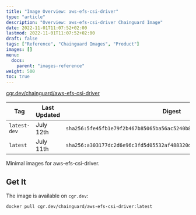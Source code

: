 ```yaml
---
title: "Image Overview: aws-efs-csi-driver"
type: "article"
description: "Overview: aws-efs-csi-driver Chainguard Image"
date: 2022-11-01T11:07:52+02:00
lastmod: 2022-11-01T11:07:52+02:00
draft: false
tags: ["Reference", "Chainguard Images", "Product"]
images: []
menu:
  docs:
    parent: "images-reference"
weight: 500
toc: true
---
```


[cgr.dev/chainguard/aws-efs-csi-driver](https://github.com/chainguard-images/images/tree/main/images/aws-efs-csi-driver)

| Tag          | Last Updated | Digest                                                                    |
|--------------|--------------|---------------------------------------------------------------------------|
| `latest-dev` | July 12th    | `sha256:5fe45fb1e79f2b467b85065ba56ac5240b8b7abd5426ced3e4ff93dd3a201282` |
| `latest`     | July 11th    | `sha256:a303177dc2d6e96c3fd5d05532af488320d0036accd1ea174a88743b6d33c958` |



Minimal images for aws-efs-csi-driver.

## Get It

The image is available on `cgr.dev`:

```
docker pull cgr.dev/chainguard/aws-efs-csi-driver:latest
```
